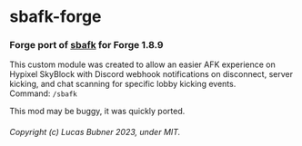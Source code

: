 # sbafk-forge
### Forge port of [sbafk](https://github.com/bubner/sbafk) for Forge 1.8.9
This custom module was created to allow an easier AFK experience on Hypixel SkyBlock with Discord webhook notifications on disconnect, server kicking, and chat scanning for specific lobby kicking events.  
Command: `/sbafk`

This mod may be buggy, it was quickly ported.
###### Copyright (c) Lucas Bubner 2023, under MIT.